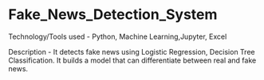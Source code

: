 # Fake_News_Detection_System

Technology/Tools used - Python, Machine Learning,Jupyter, Excel

Description -  It detects fake news using Logistic Regression, Decision Tree Classification. It builds a model that can differentiate between real and fake news.
